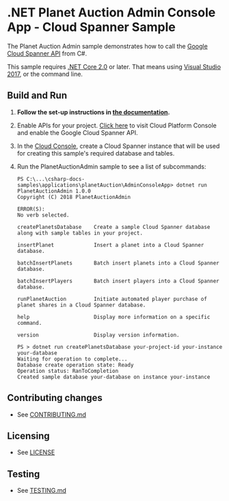 # .NET Planet Auction Admin Console App - Cloud Spanner Sample

The Planet Auction Admin sample demonstrates how to call the
[Google Cloud Spanner API](https://cloud.google.com/spanner/docs/) from C#.

This sample requires [.NET Core 2.0](
    https://www.microsoft.com/net/core) or later.  That means using
[Visual Studio 2017](
    https://www.visualstudio.com/), or the command line.

## Build and Run

1.  **Follow the set-up instructions in [the documentation](https://cloud.google.com/dotnet/docs/setup).**

4.  Enable APIs for your project.
    [Click here](https://console.cloud.google.com/flows/enableapi?apiid=spanner.googleapis.com&showconfirmation=true)
    to visit Cloud Platform Console and enable the Google Cloud Spanner API.

5.  In the [Cloud Console](https://console.cloud.google.com/spanner/), create a Cloud Spanner instance that will be used for creating this sample's required database and tables.

10. Run the PlanetAuctionAdmin sample to see a list of subcommands:
    ```
    PS C:\...\csharp-docs-samples\applications\planetAuction\AdminConsoleApp> dotnet run
    PlanetAuctionAdmin 1.0.0
    Copyright (C) 2018 PlanetAuctionAdmin

    ERROR(S):
    No verb selected.

    createPlanetsDatabase    Create a sample Cloud Spanner database along with sample tables in your project.

    insertPlanet             Insert a planet into a Cloud Spanner database.

    batchInsertPlanets       Batch insert planets into a Cloud Spanner database.

    batchInsertPlayers       Batch insert players into a Cloud Spanner database.

    runPlanetAuction         Initiate automated player purchase of planet shares in a Cloud Spanner database.

    help                     Display more information on a specific command.

    version                  Display version information.
    ```

    ```
    PS > dotnet run createPlanetsDatabase your-project-id your-instance your-database
    Waiting for operation to complete...
    Database create operation state: Ready
    Operation status: RanToCompletion
    Created sample database your-database on instance your-instance
    ```

## Contributing changes

* See [CONTRIBUTING.md](../../../CONTRIBUTING.md)

## Licensing

* See [LICENSE](../../../LICENSE)

## Testing

* See [TESTING.md](../../../TESTING.md)
